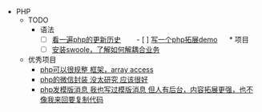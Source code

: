 
* PHP
    * TODO
      * 语法
        - [ ] [看一遍php的更新历史](https://secure.php.net/manual/en/migration5.php)
        - [ ] [写一个php拓展demo](https://www.cnblogs.com/boystar/p/6904795.html)
      * 项目
        - [ ] [安装swoole，了解如何解耦合业务](https://github.com/imRainChen/Mega-WeChat)
  * 优秀项目
    * [php可以很规整 框架，array access](https://github.com/wenbinye/kuiper-framework)
    * [php的微信封装 没太研究 应该很好](https://github.com/overtrue/wechat)
    * [php发模版消息 我也写过模版消息 但人有后台，内容拓展更强，也不像我来回要复制代码](https://github.com/imRainChen/Mega-WeChat)
